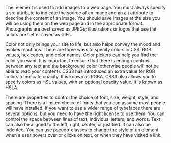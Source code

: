 The <img> element is used to add images to a web page. 
 You must always specify a src attribute to indicate the source of an image and an alt attribute to describe the content of an image. 
 You should save images at the size you will be using them on the web page and in the appropriate format. 
 Photographs are best saved as JPEGs; illustrations or logos that use flat colors are better saved as GIFs. 

Color not only brings your site to life, but also helps convey the mood and evokes reactions. 
 There are three ways to specify colors in CSS: RGB values, hex codes, and color names. 
Color pickers can help you find the color you want. 
 It is important to ensure that there is enough contrast between any text and the background color (otherwise people will not be able to read your content). 
 CSS3 has introduced an extra value for RGB colors to indicate opacity. It is known as RGBA. 
 CSS3 also allows you to specify colors as HSL values, with an optional opacity value. It is known as HSLA. 

There are properties to control the choice of font, size, weight, style, and spacing. 
 There is a limited choice of fonts that you can assume most people will have installed. 
 If you want to use a wider range of typefaces there are several options, but you need to have the right license to use them. 
 You can control the space between lines of text, individual letters, and words. Text can also be aligned to the left, right, center, or justified. It can also be indented. 
 You can use pseudo-classes to change the style of an element when a user hovers over or clicks on text, or when they have visited a link. 
